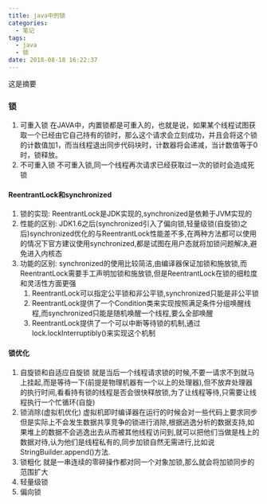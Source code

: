 ```yaml
---
title: java中的锁
categories:
  - 笔记
tags:
  - java 
  - 锁
date: 2018-08-18 16:22:37
---
```

 这是摘要
 <!-- more -->

### 锁 
1. 可重入锁
在JAVA中，内置锁都是可重入的，也就是说，如果某个线程试图获取一个已经由它自己持有的锁时，那么这个请求会立刻成功，并且会将这个锁的计数值加1，而当线程退出同步代码块时，计数器将会递减，当计数值等于0时，锁释放。
2. 不可重入锁
不可重入锁,同一个线程再次请求已经获取过一次的锁时会造成死锁

#### ReentrantLock和synchronized
1. 锁的实现:
ReentrantLock是JDK实现的,synchronized是依赖于JVM实现的
2. 性能的区别:
JDK1.6之后(synchronized引入了偏向锁,轻量级锁(自旋锁)之后)synchronized优化的与ReentrantLock性能差不多,在两种方法都可以使用的情况下官方建议使用synchronized,都是试图在用户态就将加锁问题解决,避免进入内核态
3. 功能的区别:
synchronized的使用比较简洁,由编译器保证加锁和施放锁,而ReentrantLock需要手工声明加锁和施放锁,但是ReentrantLock在锁的细粒度和灵活性方面更强
	1. ReentrantLock可以指定公平锁和非公平锁,synchronized只能是非公平锁
	2. ReentrantLock提供了一个Condition类来实现按照满足条件分组唤醒线程,而synchronized只能是随机唤醒一个线程,要么全部唤醒
	3. ReentrantLock提供了一个可以中断等待锁的机制,通过lock.lockInterruptibly()来实现这个机制

#### 锁优化
1. 自旋锁和自适应自旋锁
就是当后一个线程请求锁的时候,不要一请求不到就马上挂起,而是等待一下(前提是物理机器有一个以上的处理器),但不放弃处理器的执行时间,看看持有锁的线程是否会很快释放锁,为了让线程等待,只需要让线程执行一个忙循环(自旋)
2. 锁消除(虚拟机优化) 
虚拟机即时编译器在运行的时候会对一些代码上要求同步但是实际上不会发生数据共享竞争的锁进行消除,根据逃逸分析的数据支持,如果堆上的数据不会逃逸出去从而被其他线程访问到,就可以把他们当做是栈上的数据对待,认为他们是线程私有的,同步加锁自然无需进行,比如说StringBuilder.append()方法.
3. 锁粗化
就是一串连续的零碎操作都对同一个对象加锁,那么就会将加锁同步的范围扩大
4. 轻量级锁
5. 偏向锁

